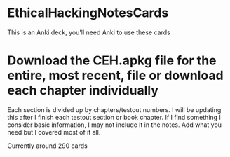 # EthicalHackingNotesCards
This is an Anki deck, you'll need Anki to use these cards

# Download the CEH.apkg file for the entire, most recent, file or download each chapter individually

Each section is divided up by chapters/testout numbers. I will be updating this after I finish each testout section or book chapter. 
If I find something I consider basic information, I may not include it in the notes. Add what you need but I covered most of it all.


Currently around 290 cards
